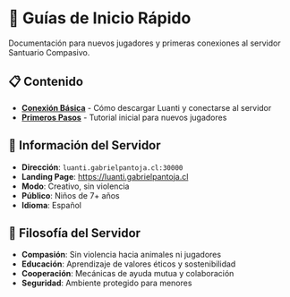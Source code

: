 # 🚀 Guías de Inicio Rápido

Documentación para nuevos jugadores y primeras conexiones al servidor Santuario Compasivo.

## 📋 Contenido

- **[Conexión Básica](conexion-basica.md)** - Cómo descargar Luanti y conectarse al servidor
- **[Primeros Pasos](primeros-pasos.md)** - Tutorial inicial para nuevos jugadores

## 🎯 Información del Servidor

- **Dirección**: `luanti.gabrielpantoja.cl:30000`
- **Landing Page**: https://luanti.gabrielpantoja.cl
- **Modo**: Creativo, sin violencia
- **Público**: Niños de 7+ años
- **Idioma**: Español

## 🌱 Filosofía del Servidor

- **Compasión**: Sin violencia hacia animales ni jugadores
- **Educación**: Aprendizaje de valores éticos y sostenibilidad
- **Cooperación**: Mecánicas de ayuda mutua y colaboración
- **Seguridad**: Ambiente protegido para menores